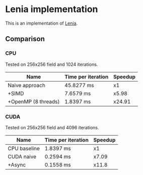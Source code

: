 # Lenia implementation
This is an implementation of [Lenia](https://chakazul.github.io/lenia.html).

## Comparison

### CPU
Tested on 256x256 field and 1024 iterations.

| Name | Time per iteration | Speedup |
| ----- | ----- | ----- |
| Naive approach | 45.8277 ms | x1 |
| +SIMD | 7.6579 ms | x5.98 |
| +OpenMP (8 threads) | 1.8397 ms | x24.91 |


### CUDA
Tested on 256x256 field and 4096 iterations.

| Name | Time per iteration | Speedup |
| ----- | ----- | ----- |
| CPU baseline | 1.8397 ms | x1 |
| CUDA naive | 0.2594 ms | x7.09 |
| +Async | 0.1558 ms | x11.8 |